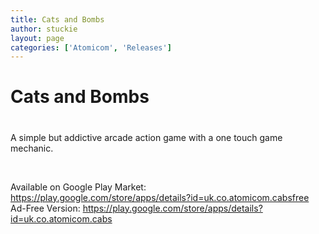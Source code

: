 ```yaml
---
title: Cats and Bombs
author: stuckie
layout: page
categories: ['Atomicom', 'Releases']
---
```

# Cats and Bombs

# 

A simple but addictive arcade action game with a one touch game mechanic.

&nbsp;

Available on Google Play Market: <https://play.google.com/store/apps/details?id=uk.co.atomicom.cabsfree>  
Ad-Free Version: <https://play.google.com/store/apps/details?id=uk.co.atomicom.cabs>